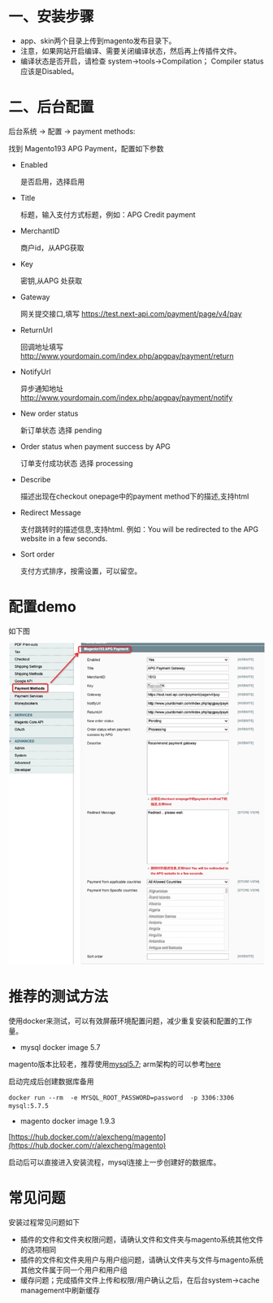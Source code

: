 # 一、安装步骤
- app、skin两个目录上传到magento发布目录下。
- 注意，如果网站开启编译、需要关闭编译状态，然后再上传插件文件。
- 编译状态是否开启，请检查 system->tools->Compilation； Compiler status应该是Disabled。

# 二、后台配置
后台系统 -> 配置 -> payment methods:

找到 Magento193 APG Payment，配置如下参数


- Enabled
  
  是否启用，选择启用

- Title		
  
  标题，输入支付方式标题，例如：APG Credit payment
  
- MerchantID	 
  
  商户id，从APG获取
  
- Key	
  
  密钥,从APG 处获取

- Gateway
  
  网关提交接口,填写 https://test.next-api.com/payment/page/v4/pay

- ReturnUrl
  
  回调地址填写 http://www.yourdomain.com/index.php/apgpay/payment/return

- NotifyUrl
  
  异步通知地址 http://www.yourdomain.com/index.php/apgpay/payment/notify

- New order status	
  
  新订单状态 选择 pending

- Order status when payment success by APG
  
  订单支付成功状态 选择 processing

- Describe
  
  描述出现在checkout onepage中的payment method下的描述,支持html

- Redirect Message 
  
  支付跳转时的描述信息,支持html. 例如：You will be redirected to the APG website in a few seconds.

- Sort order

  支付方式排序，按需设置，可以留空。

# 配置demo

如下图

![img](./flow.jpg)


# 推荐的测试方法

使用docker来测试，可以有效屏蔽环境配置问题，减少重复安装和配置的工作量。

- mysql docker image 5.7

magento版本比较老，推荐使用[mysql5.7](https://hub.docker.com/_/mysql/tags?page=1&name=5.7); arm架构的可以参考[here](https://betterprogramming.pub/mysql-5-7-does-not-have-an-official-docker-image-on-arm-m1-mac-e55cbe093d4c)

启动完成后创建数据库备用
```shell
docker run --rm  -e MYSQL_ROOT_PASSWORD=password  -p 3306:3306   mysql:5.7.5
```

- magento docker  image 1.9.3

[https://hub.docker.com/r/alexcheng/magento](https://hub.docker.com/r/alexcheng/magento)

启动后可以直接进入安装流程，mysql连接上一步创建好的数据库。

# 常见问题

安装过程常见问题如下

- 插件的文件和文件夹权限问题，请确认文件和文件夹与magento系统其他文件的选项相同
- 插件的文件和文件夹用户与用户组问题，请确认文件夹与文件与magento系统其他文件属于同一个用户和用户组
- 缓存问题；完成插件文件上传和权限/用户确认之后，在后台system->cache management中刷新缓存
